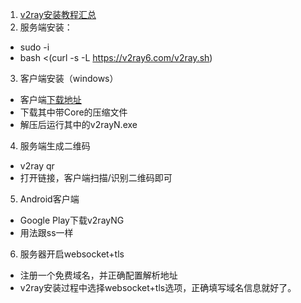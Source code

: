 1. [v2ray安装教程汇总](https://v2ray6.com/post/1/)
2. 服务端安装：
- sudo -i
- bash <(curl -s -L https://v2ray6.com/v2ray.sh)

3. 客户端安装（windows）
- 客户端[下载地址](https://github.com/2dust/v2rayN/releases/latest)
- 下载其中带Core的压缩文件
- 解压后运行其中的v2rayN.exe

4. 服务端生成二维码
- v2ray qr
- 打开链接，客户端扫描/识别二维码即可

5. Android客户端
- Google Play下载v2rayNG
- 用法跟ss一样

6. 服务器开启websocket+tls
- 注册一个免费域名，并正确配置解析地址
- v2ray安装过程中选择websocket+tls选项，正确填写域名信息就好了。
